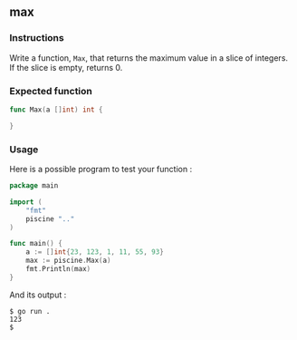 ## max

### Instructions

Write a function, `Max`, that returns the maximum value in a slice of integers. If the slice is empty, returns 0.

### Expected function

```go
func Max(a []int) int {

}
```

### Usage

Here is a possible program to test your function :

```go
package main

import (
	"fmt"
	piscine ".."
)

func main() {
	a := []int{23, 123, 1, 11, 55, 93}
	max := piscine.Max(a)
	fmt.Println(max)
}
```

And its output :

```console
$ go run .
123
$
```
